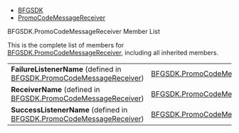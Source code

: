   - [BFGSDK](namespace_b_f_g_s_d_k.html)
  - [PromoCodeMessageReceiver](class_b_f_g_s_d_k_1_1_promo_code_message_receiver.html)

BFGSDK.PromoCodeMessageReceiver Member List

This is the complete list of members for
[BFGSDK.PromoCodeMessageReceiver](class_b_f_g_s_d_k_1_1_promo_code_message_receiver.html),
including all inherited members.

|                                                                                                                                |                                                                                           |        |
| ------------------------------------------------------------------------------------------------------------------------------ | ----------------------------------------------------------------------------------------- | ------ |
| **FailureListenerName** (defined in [BFGSDK.PromoCodeMessageReceiver](class_b_f_g_s_d_k_1_1_promo_code_message_receiver.html)) | [BFGSDK.PromoCodeMessageReceiver](class_b_f_g_s_d_k_1_1_promo_code_message_receiver.html) | static |
| **ReceiverName** (defined in [BFGSDK.PromoCodeMessageReceiver](class_b_f_g_s_d_k_1_1_promo_code_message_receiver.html))        | [BFGSDK.PromoCodeMessageReceiver](class_b_f_g_s_d_k_1_1_promo_code_message_receiver.html) | static |
| **SuccessListenerName** (defined in [BFGSDK.PromoCodeMessageReceiver](class_b_f_g_s_d_k_1_1_promo_code_message_receiver.html)) | [BFGSDK.PromoCodeMessageReceiver](class_b_f_g_s_d_k_1_1_promo_code_message_receiver.html) | static |

